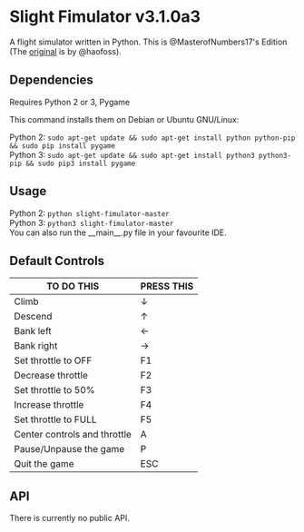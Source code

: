 # Slight Fimulator v3.1.0a3
A flight simulator written in Python.
This is @MasterofNumbers17's Edition (The [original](https://github.com/haofoss/slight-fimulator) is by @haofoss).

## Dependencies
Requires Python 2 or 3, Pygame

This command installs them on Debian or Ubuntu GNU/Linux:

Python 2: `sudo apt-get update && sudo apt-get install python python-pip && sudo pip install pygame`  
Python 3: `sudo apt-get update && sudo apt-get install python3 python3-pip && sudo pip3 install pygame`

## Usage

Python 2: `python slight-fimulator-master`  
Python 3: `python3 slight-fimulator-master`  
You can also run the \_\_main\_\_.py file in your favourite IDE.

## Default Controls

| TO DO THIS                   | PRESS THIS     |
|------------------------------|----------------|
| Climb                        | ↓              |
| Descend                      | ↑              |
| Bank left                    | ←              |
| Bank right                   | →              |
| Set throttle to OFF          | F1             |
| Decrease throttle            | F2             |
| Set throttle to 50%          | F3             |
| Increase throttle            | F4             |
| Set throttle to FULL         | F5             |
| Center controls and throttle | A              |
| Pause/Unpause the game       | P              |
| Quit the game                | ESC            |

## API

There is currently no public API.
